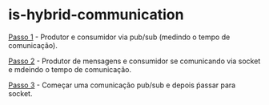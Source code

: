 # is-hybrid-communication

[Passo 1](https://github.com/giovanapr/TCC-Eng-Eletrica/blob/main/is-hybrid-communication/Passo%201/pub.py) - Produtor e consumidor via pub/sub (medindo o tempo de comunicação).

[Passo 2](https://github.com/giovanapr/TCC-Eng-Eletrica/blob/main/is-hybrid-communication/Passo%201/sub.py) - Produtor de mensagens e consumidor se comunicando via socket e mdeindo o tempo de comunicação.

[Passo 3](https://github.com/giovanapr/TCC-Eng-Eletrica/tree/main/is-hybrid-communication/Passo%203) - Começar uma comunicação pub/sub e depois ṕassar para socket.
